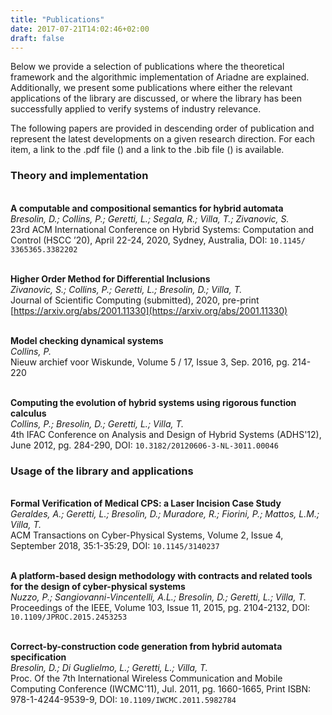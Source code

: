 ```yaml
---
title: "Publications"
date: 2017-07-21T14:02:46+02:00
draft: false
---
```


Below we provide a selection of publications where the theoretical framework and the algorithmic implementation of Ariadne are explained. Additionally, we present some publications where either the relevant applications of the library are discussed, or where the library has been successfully applied to verify systems of industry relevance.

The following papers are provided in descending order of publication and represent the latest developments on a given research direction. For each item, a link to the .pdf file (<i class="fa fa-file-pdf"></i>) and a link to the .bib file (<i class="fa fa-book"></i>) is available.

### Theory and implementation

[<i class="fa fa-file-pdf"></i>](/pdf/bresolin-hscc2020.pdf)
[<i class="fa fa-book"></i>](/bib/bresolin-hscc2020.bib)  
**A computable and compositional semantics for hybrid automata**  
*Bresolin, D.; Collins, P.; Geretti, L.; Segala, R.; Villa, T.; Zivanovic, S.*  
23rd ACM International Conference on Hybrid Systems: Computation and Control (HSCC ’20), April 22-24, 2020, Sydney, Australia, DOI: `10.1145/ 3365365.3382202`

[<i class="fa fa-file-pdf"></i>](/pdf/zivanovic-jsc2020.pdf)   
**Higher Order Method for Differential Inclusions**  
*Zivanovic, S.; Collins, P.; Geretti, L.; Bresolin, D.; Villa, T.*  
Journal of Scientific Computing (submitted), 2020, pre-print [https://arxiv.org/abs/2001.11330](https://arxiv.org/abs/2001.11330)

[<i class="fa fa-file-pdf"></i>](/pdf/collins-naw2016.pdf)
[<i class="fa fa-book"></i>](/bib/collins-naw2016.bib)  
**Model checking dynamical systems**  
*Collins, P.*  
Nieuw archief voor Wiskunde, Volume 5 / 17, Issue 3, Sep. 2016, pg. 214-220

[<i class="fa fa-file-pdf"></i>](/pdf/collins-adhs2012.pdf)
[<i class="fa fa-book"></i>](/bib/collins-adhs2012.bib)  
**Computing the evolution of hybrid systems using rigorous function calculus**  
*Collins, P.; Bresolin, D.; Geretti, L.; Villa, T.*  
4th IFAC Conference on Analysis and Design of Hybrid Systems (ADHS'12), June 2012, pg. 284-290, DOI: `10.3182/20120606-3-NL-3011.00046`

### Usage of the library and applications 

[<i class="fa fa-file-pdf"></i>](/pdf/geraldes-tcps2018.pdf)
[<i class="fa fa-book"></i>](/bib/geraldes-tcps2018.bib)   
**Formal Verification of Medical CPS: a Laser Incision Case Study**  
*Geraldes, A.; Geretti, L.; Bresolin, D.; Muradore, R.; Fiorini, P.; Mattos, L.M.; Villa, T.*  
ACM Transactions on Cyber-Physical Systems, Volume 2, Issue 4, September 2018, 35:1-35:29, DOI: `10.1145/3140237`

[<i class="fa fa-file-pdf"></i>](/pdf/nuzzo-ieeeproc2015.pdf)
[<i class="fa fa-book"></i>](/bib/nuzzo-ieeeproc2015.bib)   
**A platform-based design methodology with contracts and related tools for the design of cyber-physical systems**   
*Nuzzo, P.; Sangiovanni-Vincentelli, A.L.; Bresolin, D.; Geretti, L.; Villa, T.*   
Proceedings of the IEEE, Volume 103, Issue 11, 2015, pg. 2104-2132, DOI: `10.1109/JPROC.2015.2453253`

[<i class="fa fa-file-pdf"></i>](/pdf/bresolin-iwcmc2011.pdf)
[<i class="fa fa-book"></i>](/bib/bresolin-iwcmc2011.bib)   
**Correct-by-construction code generation from hybrid automata specification**   
*Bresolin, D.; Di Guglielmo, L.; Geretti, L.; Villa, T.*  
Proc. Of the 7th International Wireless Communication and Mobile Computing Conference (IWCMC'11), Jul. 2011, pg. 1660-1665, Print ISBN: 978-1-4244-9539-9, DOI: `10.1109/IWCMC.2011.5982784`



